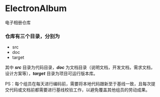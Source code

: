 # ElectronAlbum
电子相册仓库

### 仓库有三个目录，分别为

- src
- doc
- target

其中 ***src*** 目录为代码目录，***doc*** 为文档目录（说明文档，开发文档，需求文档，设计方案等），***target*** 目录为项目可运行版本库。

PS：每个组员在每天进行编码前，需要将本地代码跟新至于基线一致，且每次提交代码或文档前都需要进行基线校验工作，以避免覆盖其他组员的劳动成果。
